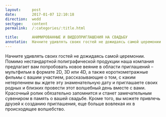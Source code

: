 ```yaml
---
layout:     post
date:       2017-01-07 12:10:18
direction:  wedd
sectype:    content
permalink:  /:categories/:title.html

title:      АНИМИРОВАННЫЕ И ВИДЕОПРИГЛАШЕНИЯ НА СВАДЬБУ      
annotatio:  Начните удивлять своих гостей не дожидаясь самой церемонии. Помимо нестандартной полиграфической продукции наша компания предлагает вам попробовать новое веяние в области приглашений – мультфильм в формате 2D, 3D или 4D, а также короткометражные фильмы с вашим участием, рассказывающие о том, с каким нетерпением вы ждете эту знаменательную дату и приглашаете своих родных и близких провести этот волшебный день вместе с вами. Красочный ролик обязательно запомнится и станет замечательным сувениром в память о вашей свадьбе. Кроме того, вы можете привлечь друзей к созданию приглашения, еще больше вовлекая их в происходящее волшебство. 
---
```


Начните удивлять своих гостей не дожидаясь самой церемонии. Помимо нестандартной полиграфической продукции наша компания предлагает вам попробовать новое веяние в области приглашений – мультфильм в формате 2D, 3D или 4D, а также короткометражные фильмы с вашим участием, рассказывающие о том, с каким нетерпением вы ждете эту знаменательную дату и приглашаете своих родных и близких провести этот волшебный день вместе с вами. Красочный ролик обязательно запомнится и станет замечательным сувениром в память о вашей свадьбе. Кроме того, вы можете привлечь друзей к созданию приглашения, еще больше вовлекая их в происходящее волшебство.  